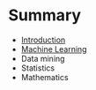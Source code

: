# Summary

* [Introduction](README.md)
* [Machine Learning](chapter1.md)
* Data mining
* Statistics
* Mathematics

